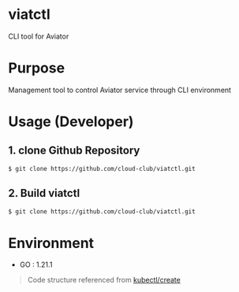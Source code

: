 # viatctl
CLI tool for Aviator

# Purpose
Management tool to control Aviator service through CLI environment

# Usage (Developer)
## 1. clone Github Repository
```bash
$ git clone https://github.com/cloud-club/viatctl.git
```

## 2. Build viatctl
```bash
$ git clone https://github.com/cloud-club/viatctl.git
```

# Environment
- GO : 1.21.1

> Code structure referenced from [kubectl/create](https://github.com/kubernetes/kubectl/tree/master/pkg/cmd/create)